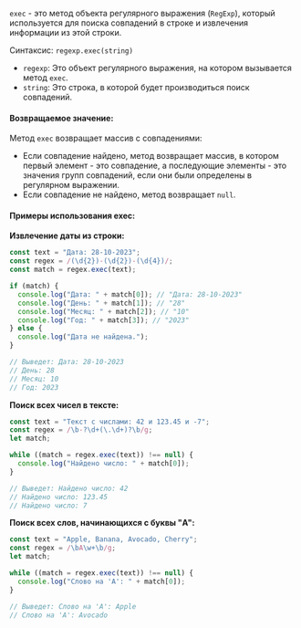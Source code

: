 `exec` - это метод объекта регулярного выражения (`RegExp`), который используется для поиска совпадений в строке и извлечения информации из этой строки.

Синтаксис: `regexp.exec(string)`

- `regexp`: Это объект регулярного выражения, на котором вызывается метод `exec`.
- `string`: Это строка, в которой будет производиться поиск совпадений.

#### Возвращаемое значение:

Метод `exec` возвращает массив с совпадениями:

- Если совпадение найдено, метод возвращает массив, в котором первый элемент - это совпадение, а последующие элементы - это значения групп совпадений, если они были определены в регулярном выражении.
- Если совпадение не найдено, метод возвращает `null`.

#### Примеры использования exec:

**Извлечение даты из строки:**

```js
const text = "Дата: 28-10-2023";
const regex = /(\d{2})-(\d{2})-(\d{4})/;
const match = regex.exec(text);

if (match) {
  console.log("Дата: " + match[0]); // "Дата: 28-10-2023"
  console.log("День: " + match[1]); // "28"
  console.log("Месяц: " + match[2]); // "10"
  console.log("Год: " + match[3]); // "2023"
} else {
  console.log("Дата не найдена.");
}

// Выведет: Дата: 28-10-2023
// День: 28
// Месяц: 10
// Год: 2023
```

**Поиск всех чисел в тексте:**

```js
const text = "Текст с числами: 42 и 123.45 и -7";
const regex = /\b-?\d+(\.\d+)?\b/g;
let match;

while ((match = regex.exec(text)) !== null) {
  console.log("Найдено число: " + match[0]);
}

// Выведет: Найдено число: 42
// Найдено число: 123.45
// Найдено число: 7
```

**Поиск всех слов, начинающихся с буквы "A":**

```js
const text = "Apple, Banana, Avocado, Cherry";
const regex = /\bA\w+\b/g;
let match;

while ((match = regex.exec(text)) !== null) {
  console.log("Слово на 'A': " + match[0]);
}

// Выведет: Слово на 'A': Apple
// Слово на 'A': Avocado
```
